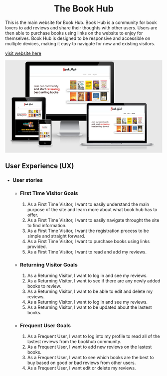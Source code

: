 <h1 align="center">The Book Hub</h1>

This is the main website for Book Hub. Book Hub is a community for book lovers to add reviews and share their thoughts with other users. Users are then able to purchase books using links on the website to enjoy for themselves. Book Hub is designed to be responsive and accessible on multiple devices, making it easy to navigate for new and existing visitors.

[visit website here](http://book-hub-project.herokuapp.com/home)


<img align="center" src="./static/images/book_hub.png">

## User Experience (UX)

-   ### User stories

    -   ### First Time Visitor Goals

        1. As a First Time Visitor, I want to easily understand the main purpose of the site and learn more about what book hub has to offer.
        2. As a First Time Visitor, I want to easily navigate throught the site to   find information.
        3. As a First Time Visitor, I want the registration process to be simple and straight forward.
        4. As a First Time Visitor, I want to purchase books using links provided.
        5. As a First Time Visitor, I want to read and add my reviews.

    -   ### Returning Visitor Goals 

        1. As a Returning Visitor, I want to log in and see my reviews. 
        2. As a Returning Visitor, I want to see if there are any newly added books to review.
        3. As a Returning Visitor, I want to be able to edit and delete my reviews.
        4. As a Returning Visitor, I want to log in and see my reviews.
        5. As a Returning Visitor, I want to be updated about the lastest books.

    -   ### Frequent User Goals

        1. As a Frequent User, I want to log into my profile to read all of the lastest reviews from the bookhub community. 
        2. As a Frequent User, I want to add new reviews on the lastest books.
        3. As a Frequent User, I want to see which books are the best to buy based on good or bad reviews from other users.
        4. As a Frequent User, I want edit or delete my reviews.
        
